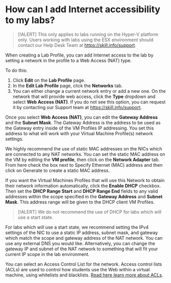 # How can I add Internet accessibility to my labs?

>[!ALERT] This only applies to labs running on the Hyper-V platform only. Users working with labs using the ESX environment should contact our Help Desk Team at https://skill.info/support.

When creating a Lab Profile, you can add Internet access to the lab by setting a network in the profile to a Web Access (NAT) type. 

To do this:
1. Click **Edit** on the **Lab Profile** page. 
1. In the **Edit Lab Profile** page, click the **Networks** tab. 
1. You can either change a current network entry or add a new one. On the network that will provide web access, click the **Type** dropdown and select **Web Access (NAT)**. If you do not see this option, you can request it by contacting our Support team at https://skill.info/support.

Once you select **Web Access (NAT)**, you can edit the **Gateway Address** and the **Subnet Mask**. The Gateway Address is the address to be used as the Gateway entry inside of the VM Profiles IP addressing. You set this address to what will work with your Virtual Machine Profile(s) network settings. 

We highly recommend the use of static MAC addresses on the NICs which are connected to any NAT networks. You can set the static MAC address on the VM by editing the **VM profile**, then click on the **Network Adapter** tab. From here check the box next to Specify Ethernet (MAC) address and then click on Generate to create a static MAC address.

If you want the Virtual Machines Profiles that will use this Network to obtain their network information automatically, click the **Enable DHCP** checkbox. Then set the **DHCP Range Start** and **DHCP Range End** fields to any valid addresses within the scope specified in the **Gateway Address** and **Subnet Mask**. This address range will be given to the DHCP client VM Profiles. 

>[!ALERT] We do not recommend the use of DHCP for labs which will use a start state.

For labs which will use a start state, we recommend setting the IPv4 settings of the NIC to use a static IP address, subnet mask, and gateway which match the scope and gateway address of the NAT network. You can use any external DNS you would like. Alternatively, you can change the gateway IP and subnet of the NAT network to something that will fit your current IP scope in the lab environment.

You can select an Access Control List for the network. Access control lists (ACLs) are used to control how students use the Web within a virtual machine, using whitelists and blacklists. [Read here learn more about ACLs](/lod/access-control-lists.md).


